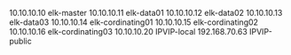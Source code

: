 10.10.10.10 elk-master
10.10.10.11 elk-data01
10.10.10.12 elk-data02
10.10.10.13 elk-data03
10.10.10.14 elk-cordinating01
10.10.10.15 elk-cordinating02
10.10.10.16 elk-cordinating03
10.10.10.20 IPVIP-local
192.168.70.63 IPVIP-public